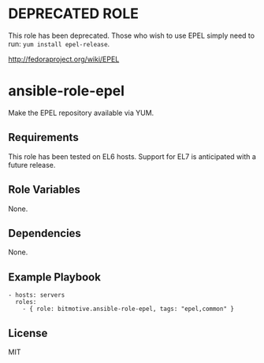DEPRECATED ROLE
=========

This role has been deprecated. Those who wish to use EPEL simply need to run: `yum install epel-release`.

http://fedoraproject.org/wiki/EPEL


ansible-role-epel
=========

Make the EPEL repository available via YUM.

Requirements
------------

This role has been tested on EL6 hosts. Support for EL7 is anticipated with a future release.

Role Variables
--------------

None.

Dependencies
------------

None.

Example Playbook
----------------

```
- hosts: servers
  roles:
    - { role: bitmotive.ansible-role-epel, tags: "epel,common" }
```

License
-------

MIT
